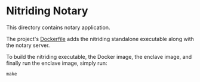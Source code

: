 Nitriding Notary
=================

This directory contains notary application.

The project's [Dockerfile](Dockerfile) adds the nitriding standalone executable along with the notary server.

To build the nitriding executable, the Docker image, the enclave image, and
finally run the enclave image, simply run:

    make
